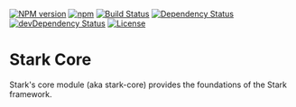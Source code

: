 [![NPM version](https://img.shields.io/npm/v/@nationalbankbelgium/stark-core.svg)](https://www.npmjs.com/package/@nationalbankbelgium/stark-core)
[![npm](https://img.shields.io/npm/dm/@nationalbankbelgium/stark-core.svg)](https://www.npmjs.com/package/@nationalbankbelgium/stark-core)
[![Build Status](https://travis-ci.org/NationalBankBelgium/stark.svg?branch=master)](https://travis-ci.org/NationalBankBelgium/stark)
[![Dependency Status](https://david-dm.org/NationalBankBelgium/stark-core.svg)](https://david-dm.org/NationalBankBelgium/stark-core)
[![devDependency Status](https://david-dm.org/NationalBankBelgium/stark-core/dev-status.svg)](https://david-dm.org/NationalBankBelgium/stark-core#info=devDependencies)
[![License](https://img.shields.io/cocoapods/l/AFNetworking.svg)](LICENSE)

# Stark Core

Stark's core module (aka stark-core) provides the foundations of the Stark framework.
